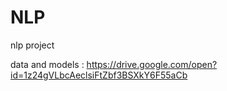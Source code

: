 # NLP
nlp project

 data and models : https://drive.google.com/open?id=1z24gVLbcAeclsiFtZbf3BSXkY6F55aCb
